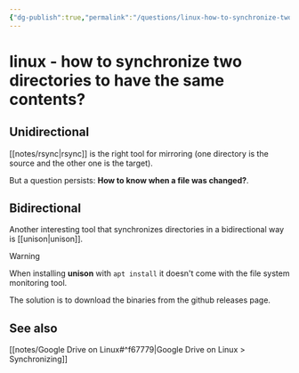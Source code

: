 ```yaml
---
{"dg-publish":true,"permalink":"/questions/linux-how-to-synchronize-two-directories-to-have-the-same-contents/","dgHomeLink":true,"dgPassFrontmatter":false,"dgShowBacklinks":true,"dgShowLocalGraph":true}
---
```


# linux - how to synchronize two directories to have the same contents?

## Unidirectional
[[notes/rsync|rsync]] is the right tool for mirroring (one directory is the source and the other one is the target).

But a question persists: **How to know when a file was changed?**.


## Bidirectional
Another interesting tool that synchronizes directories in a bidirectional way is [[unison|unison]].

> [!warning]
> When installing **unison** with `apt install` it doesn't come with the file system monitoring tool.
>
> The solution is to download the binaries from the github releases page.

## See also

[[notes/Google Drive on Linux#^f67779|Google Drive on Linux > Synchronizing]]
